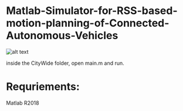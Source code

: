 # Matlab-Simulator-for-RSS-based-motion-planning-of-Connected-Autonomous-Vehicles
![alt text]()

inside the CityWide folder, open main.m and run.

# Requriements:

Matlab R2018
